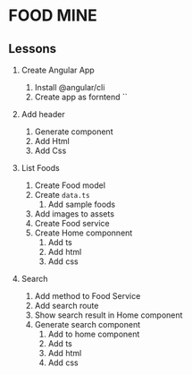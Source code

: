 # FOOD MINE

## Lessons 

1. Create Angular App
    1. Install @angular/cli
    2. Create app as forntend ``
2. Add header
    1. Generate component
    2. Add Html
    3. Add Css

3. List Foods
    1. Create Food model
    2. Create `data.ts`
        1. Add sample foods
    3. Add images to assets
    4. Create Food service
    5. Create Home componnent
        1. Add ts
        2. Add html
        3. Add css
4. Search
    1. Add method to Food Service
    2. Add search route
    3. Show search result in Home component
    4. Generate search component
        1. Add to home component
        2. Add ts
        3. Add html
        4. Add css